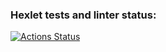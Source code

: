 ### Hexlet tests and linter status:
[![Actions Status](https://github.com/IlyaGorin/frontend-project-lvl2/actions/workflows/hexlet-check.yml/badge.svg)](https://github.com/IlyaGorin/frontend-project-lvl2/actions)
